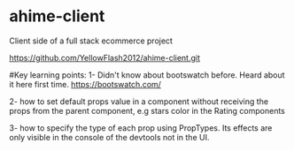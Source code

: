 # ahime-client
Client side of a full stack ecommerce project

https://github.com/YellowFlash2012/ahime-client.git

#Key learning points:
1- Didn't know about bootswatch before. Heard about it here first time.
https://bootswatch.com/

2- how to set default props value in a component without receiving the props from the parent component, e.g stars color in the Rating components

3- how to specify the type of each prop using PropTypes. Its effects are only visible in the console of the devtools not in the UI.
